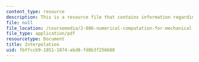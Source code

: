 ```yaml
---
content_type: resource
description: This is a resource file that contains information regarding interpolation.
file: null
file_location: /coursemedia/2-086-numerical-computation-for-mechanical-engineers-fall-2014/fbffccb918511874abd8fd8b3f256688_MIT2_086F14_Interpolation.pdf
file_type: application/pdf
resourcetype: Document
title: Interpolation
uid: fbffccb9-1851-1874-abd8-fd8b3f256688
---
```


